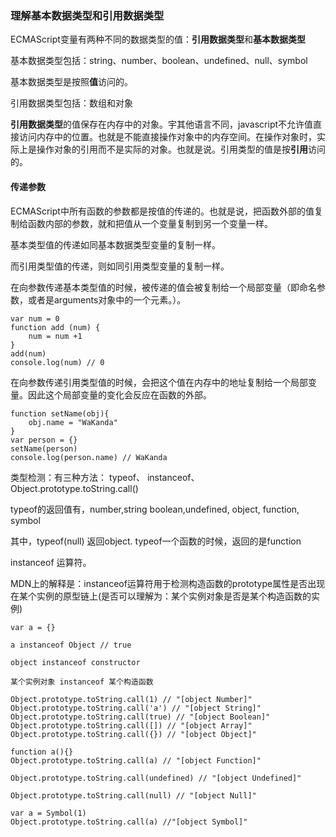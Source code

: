### 理解基本数据类型和引用数据类型

ECMAScript变量有两种不同的数据类型的值：**引用数据类型**和**基本数据类型**

基本数据类型包括：string、number、boolean、undefined、null、symbol

基本数据类型是按照**值**访问的。

引用数据类型包括：数组和对象

**引用数据类型**的值保存在内存中的对象。宇其他语言不同，javascript不允许值直接访问内存中的位置。也就是不能直接操作对象中的内存空间。在操作对象时，实际上是操作对象的引用而不是实际的对象。也就是说。引用类型的值是按**引用**访问的。

#### 传递参数

ECMAScript中所有函数的参数都是按值的传递的。也就是说，把函数外部的值复制给函数内部的参数，就和把值从一个变量复制到另一个变量一样。

基本类型值的传递如同基本数据类型变量的复制一样。

而引用类型值的传递，则如同引用类型变量的复制一样。

在向参数传递基本类型值的时候，被传递的值会被复制给一个局部变量（即命名参数，或者是arguments对象中的一个元素。）。
```
var num = 0
function add (num) {
    num = num +1
}
add(num)
console.log(num) // 0
```
在向参数传递引用类型值的时候，会把这个值在内存中的地址复制给一个局部变量。因此这个局部变量的变化会反应在函数的外部。
```
function setName(obj){
    obj.name = "WaKanda"
}
var person = {}
setName(person)
console.log(person.name) // WaKanda
```

类型检测：有三种方法： typeof、 instanceof、 Object.prototype.toString.call()

typeof的返回值有，number,string boolean,undefined, object, function, symbol

其中，typeof(null) 返回object. typeof一个函数的时候，返回的是function

instanceof 运算符。

MDN上的解释是：instanceof运算符用于检测构造函数的prototype属性是否出现在某个实例的原型链上(是否可以理解为：某个实例对象是否是某个构造函数的实例)
```
var a = {}

a instanceof Object // true

object instanceof constructor

某个实例对象 instanceof 某个构造函数

```

```
Object.prototype.toString.call(1) // "[object Number]"
Object.prototype.toString.call('a') // "[object String]"
Object.prototype.toString.call(true) // "[object Boolean]"
Object.prototype.toString.call([]) // "[object Array]"
Object.prototype.toString.call({}) // "[object Object]"

function a(){}
Object.prototype.toString.call(a) // "[object Function]"

Object.prototype.toString.call(undefined) // "[object Undefined]"

Object.prototype.toString.call(null) // "[object Null]"

var a = Symbol(1)
Object.prototype.toString.call(a) //"[object Symbol]"
```

